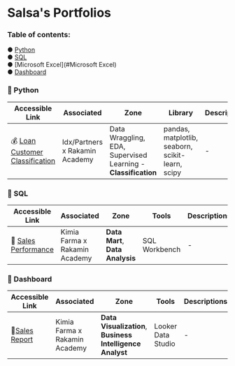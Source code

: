 # Salsa's Portfolios

### Table of contents:
● [Python](#Python) </br>
● [SQL](#SQL) </br>
● [Microsoft Excel](#Microsoft Excel) </br>
● [Dashboard](#Dashboard) 

<a name="Python"></a>
### 📁 Python
| Accessible Link | Associated | Zone | Library | Descriptions |
| --------------- | ---------- | ---- | ------- | ------------ |
| 💰 [Loan Customer Classification](https://github.com/salsabilarani/VIX-Data-Scientist-Idx-Partners/blob/main/Machine%20Learning_Loan%20Classification.ipynb)| Idx/Partners x Rakamin Academy | Data Wraggling, EDA, Supervised Learning - **Classification** | pandas, matplotlib, seaborn, scikit-learn, scipy | - |

<a name="SQL"></a>
### 📁 SQL
| Accessible Link | Associated | Zone | Tools | Descriptions |
| --------------- | ---------- | ---- | ------- | ------------ |
| 🛒 [Sales Performance](https://github.com/salsabilarani/VIX-Big-Data-Analytics-Kimia-Farma)| Kimia Farma x Rakamin Academy |  **Data Mart**, **Data Analysis** | SQL Workbench | - |

<a name="Dashboard"></a>
### 📁 Dashboard
| Accessible Link | Associated | Zone | Tools | Descriptions |
| --------------- | ---------- | ------- | ------------ | ------------ |
| 🛒[Sales Report](https://s.id/KimFar-Sales-Dashboard-Report) | Kimia Farma x Rakamin Academy | **Data Visualization**, **Business Intelligence Analyst** | Looker Data Studio | - |
